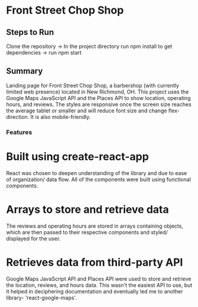 # Front Street Chop Shop

## Steps to Run
Clone the repository -> In the project directory run npm install to get dependencies -> run npm start


## Summary
Landing page for Front Street Chop Shop, a barbershop (with currently limited web presence) located in New Richmond, OH.
This project uses the Google Maps JavaScript API and the Places API to show location, operating hours, and reviews. 
The styles are responsive once the screen size reaches the average tablet or smaller and will reduce font size and change flex-direction. It is also mobile-friendly.

### Features

# Built using create-react-app
React was chosen to deepen understanding of the library and due to ease of organization/ data flow. All of the components were built using functional components. 

# Arrays to store and retrieve data
The reviews and operating hours are stored in arrays containing objects, which are then passed to their respective components and styled/ displayed for the user. 

# Retrieves data from third-party API
Google Maps JavaScript API and Places API were used to store and retrieve the location, reviews, and hours data. This wasn't the easiest API to use, but it helped in deciphering documentation and eventually led me to another library- 'react-google-maps'.